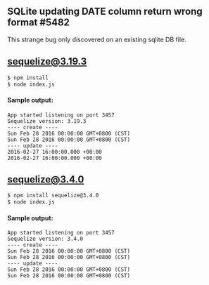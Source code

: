 ## SQLite updating DATE column return wrong format #5482


This strange bug only discovered on an existing sqlite DB file.


## sequelize@3.19.3

```bash
$ npm install
$ node index.js
```

#### Sample output:

```
App started listening on port 3457
Sequelize version: 3.19.3
---- create ----
Sun Feb 28 2016 00:00:00 GMT+0800 (CST)
Sun Feb 28 2016 00:00:00 GMT+0800 (CST)
---- update ----
2016-02-27 16:00:00.000 +00:00
2016-02-27 16:00:00.000 +00:00
```

## sequelize@3.4.0
```bash
$ npm install sequelize@3.4.0
$ node index.js
```

#### Sample output:

```
App started listening on port 3457
Sequelize version: 3.4.0
---- create ----
Sun Feb 28 2016 00:00:00 GMT+0800 (CST)
Sun Feb 28 2016 00:00:00 GMT+0800 (CST)
---- update ----
Sun Feb 28 2016 00:00:00 GMT+0800 (CST)
Sun Feb 28 2016 00:00:00 GMT+0800 (CST)
```